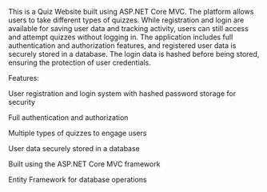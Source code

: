 This is a Quiz Website built using ASP.NET Core MVC. The platform allows users to take different types of quizzes. While registration and login are available for saving user data and tracking activity, users can still access and attempt quizzes without logging in. The application includes full authentication and authorization features, and registered user data is securely stored in a database. The login data is hashed before being stored, ensuring the protection of user credentials.

Features:

User registration and login system with hashed password storage for security

Full authentication and authorization

Multiple types of quizzes to engage users

User data securely stored in a database

Built using the ASP.NET Core MVC framework

Entity Framework for database operations
